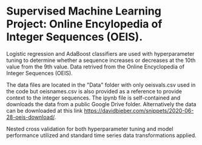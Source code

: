 # Supervised Machine Learning Project: Online Encylopedia of Integer Sequences (OEIS).

Logistic regression and AdaBoost classifiers are used with hyperparameter tuning to determine whether a sequence increases or decreases at the 10th value from the 9th value. Data retrived from the Online Encyclopedia of Integer Sequences (OEIS).

The data files are located in the "Data" folder with only oeisvals.csv used in the code but oeisnames.csv is also provided as a reference to provide context to the integer sequences. The ipynb file is self-contained and downloads the data from a public Google Drive folder. Alternatively the data can be downloaded at this link https://davidbieber.com/snippets/2020-06-28-oeis-download/.

Nested cross validation for both hyperparameter tuning and model performance utilized and standard time series data transformations applied. 
